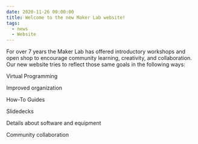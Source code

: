 ```yaml
---
date: 2020-11-26 00:00:00
title: Welcome to the new Maker Lab website!
tags:
  - news
  - Website
---
```


For over 7 years the Maker Lab has offered introductory workshops and open shop to encourage community learning, creativity, and collaboration. Our new website tries to reflect those same goals in the following ways:

Virtual Programming

Improved organization

How-To Guides

Slidedecks

Details about software and equipment

Community collaboration

&nbsp;

&nbsp;

&nbsp;

&nbsp;

&nbsp;

&nbsp;